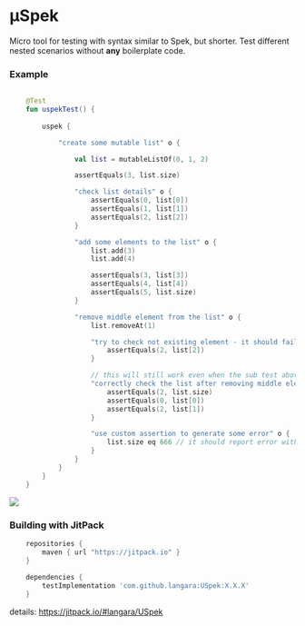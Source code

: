 # μSpek
Micro tool for testing with syntax similar to Spek, but shorter.
Test different nested scenarios without **any** boilerplate code.

### Example
```kotlin

    @Test
    fun uspekTest() {
    
        uspek {

            "create some mutable list" o {

                val list = mutableListOf(0, 1, 2)

                assertEquals(3, list.size)

                "check list details" o {
                    assertEquals(0, list[0])
                    assertEquals(1, list[1])
                    assertEquals(2, list[2])
                }

                "add some elements to the list" o {
                    list.add(3)
                    list.add(4)

                    assertEquals(3, list[3])
                    assertEquals(4, list[4])
                    assertEquals(5, list.size)
                }

                "remove middle element from the list" o {
                    list.removeAt(1)

                    "try to check not existing element - it should fail" o {
                        assertEquals(2, list[2])
                    }

                    // this will still work even when the sub test above fails
                    "correctly check the list after removing middle element" o {
                        assertEquals(2, list.size)
                        assertEquals(0, list[0])
                        assertEquals(2, list[1])
                    }

                    "use custom assertion to generate some error" o {
                        list.size eq 666 // it should report error with correct line number
                    }
                }
            }
        }
    }

```

[![](https://jitpack.io/v/langara/USpek.svg)](https://jitpack.io/#langara/USpek)

### Building with JitPack
```gradle
    repositories {
        maven { url "https://jitpack.io" }
    }
   
    dependencies {
        testImplementation 'com.github.langara:USpek:X.X.X'
    }
```

details: https://jitpack.io/#langara/USpek

